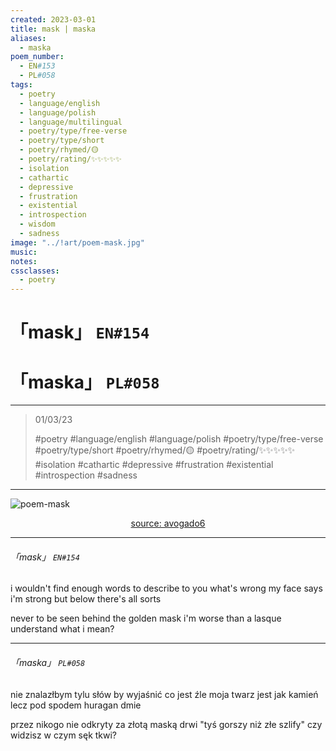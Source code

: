 ```yaml
---
created: 2023-03-01
title: mask | maska
aliases:
  - maska
poem_number:
  - EN#153
  - PL#058
tags:
  - poetry
  - language/english
  - language/polish
  - language/multilingual
  - poetry/type/free-verse
  - poetry/type/short
  - poetry/rhymed/🟡
  - poetry/rating/✨✨✨✨✨
  - isolation
  - cathartic
  - depressive
  - frustration
  - existential
  - introspection
  - wisdom
  - sadness
image: "../!art/poem-mask.jpg"
music:
notes:
cssclasses:
  - poetry
---
```

# 「mask」 `EN#154`
# 「maska」 `PL#058`

---

> 01/03/23
> 
> #poetry 
> #language/english #language/polish 
> #poetry/type/free-verse #poetry/type/short 
> #poetry/rhymed/🟡 
> #poetry/rating/✨✨✨✨✨ 
> #isolation #cathartic #depressive #frustration #existential #introspection #sadness 

---

![poem-mask](../!art/poem-mask.jpg)


<center class="img_caption"><a href="https://www.avogado6.com/diary2022?lightbox=dataItem-ldkg4hxf1" class="source-link">source: avogado6</a></center>

---

###### 「mask」 `EN#154`
i wouldn't find enough words
to describe to you what's wrong
my face says i'm strong
but below there's all sorts

never to be seen
behind the golden mask 
i'm worse than a lasque
understand what i mean?

---

###### 「maska」 `PL#058`
nie znalazłbym tylu słów
by wyjaśnić co jest źle
moja twarz jest jak kamień
lecz pod spodem huragan dmie

przez nikogo nie odkryty
za złotą maską drwi
"tyś gorszy niż złe szlify"
czy widzisz w czym sęk tkwi?